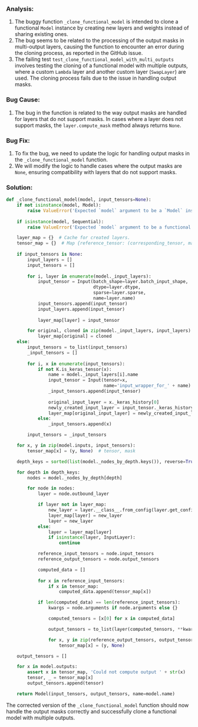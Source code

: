### Analysis:
1. The buggy function `_clone_functional_model` is intended to clone a functional `Model` instance by creating new layers and weights instead of sharing existing ones.
2. The bug seems to be related to the processing of the output masks in multi-output layers, causing the function to encounter an error during the cloning process, as reported in the GitHub issue.
3. The failing test `test_clone_functional_model_with_multi_outputs` involves testing the cloning of a functional model with multiple outputs, where a custom `Lambda` layer and another custom layer (`SwapLayer`) are used. The cloning process fails due to the issue in handling output masks.
   
### Bug Cause:
1. The bug in the function is related to the way output masks are handled for layers that do not support masks. In cases where a layer does not support masks, the `layer.compute_mask` method always returns `None`.
  
### Bug Fix:
1. To fix the bug, we need to update the logic for handling output masks in the `_clone_functional_model` function.
2. We will modify the logic to handle cases where the output masks are `None`, ensuring compatibility with layers that do not support masks.

### Solution:
```python
def _clone_functional_model(model, input_tensors=None):
    if not isinstance(model, Model):
        raise ValueError('Expected `model` argument to be a `Model` instance, got ', model)
    
    if isinstance(model, Sequential):
        raise ValueError('Expected `model` argument to be a functional `Model` instance, got a `Sequential` instance instead:', model)

    layer_map = {}  # Cache for created layers.
    tensor_map = {}  # Map {reference_tensor: (corresponding_tensor, mask)}
    
    if input_tensors is None:
        input_layers = []
        input_tensors = []
        
        for i, layer in enumerate(model._input_layers):
            input_tensor = Input(batch_shape=layer.batch_input_shape,
                                 dtype=layer.dtype,
                                 sparse=layer.sparse,
                                 name=layer.name)
            input_tensors.append(input_tensor)
            input_layers.append(input_tensor)
            
            layer_map[layer] = input_tensor

        for original, cloned in zip(model._input_layers, input_layers):
            layer_map[original] = cloned
    else:
        input_tensors = to_list(input_tensors)
        _input_tensors = []
        
        for i, x in enumerate(input_tensors):
            if not K.is_keras_tensor(x):
                name = model._input_layers[i].name
                input_tensor = Input(tensor=x,
                                     name='input_wrapper_for_' + name)
                _input_tensors.append(input_tensor)
                
                original_input_layer = x._keras_history[0]
                newly_created_input_layer = input_tensor._keras_history[0]
                layer_map[original_input_layer] = newly_created_input_layer
            else:
                _input_tensors.append(x)

        input_tensors = _input_tensors

    for x, y in zip(model.inputs, input_tensors):
        tensor_map[x] = (y, None)  # tensor, mask

    depth_keys = sorted(list(model._nodes_by_depth.keys()), reverse=True)

    for depth in depth_keys:
        nodes = model._nodes_by_depth[depth]

        for node in nodes:
            layer = node.outbound_layer

            if layer not in layer_map:
                new_layer = layer.__class__.from_config(layer.get_config())
                layer_map[layer] = new_layer
                layer = new_layer
            else:
                layer = layer_map[layer]
                if isinstance(layer, InputLayer):
                    continue

            reference_input_tensors = node.input_tensors
            reference_output_tensors = node.output_tensors

            computed_data = []
            
            for x in reference_input_tensors:
                if x in tensor_map:
                    computed_data.append(tensor_map[x])

            if len(computed_data) == len(reference_input_tensors):
                kwargs = node.arguments if node.arguments else {}

                computed_tensors = [x[0] for x in computed_data]

                output_tensors = to_list(layer(computed_tensors, **kwargs))

                for x, y in zip(reference_output_tensors, output_tensors):
                    tensor_map[x] = (y, None)

    output_tensors = []

    for x in model.outputs:
        assert x in tensor_map, 'Could not compute output ' + str(x)
        tensor, _ = tensor_map[x]
        output_tensors.append(tensor)

    return Model(input_tensors, output_tensors, name=model.name)
```

The corrected version of the `_clone_functional_model` function should now handle the output masks correctly and successfully clone a functional model with multiple outputs.